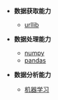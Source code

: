 * **数据获取能力**
  
  - [urllib](</urllib/main>)
  
* **数据处理能力**
  
  - [numpy](</numpy/main>)
  - [pandas](</pandas/main>)
  
* **数据分析能力**
  - [机器学习](</ML/main>)

  
